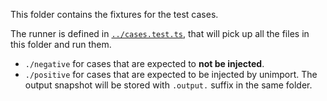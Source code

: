 This folder contains the fixtures for the test cases.

The runner is defined in [`../cases.test.ts`](../cases.test.ts), that will pick up all the files in this folder and run them.

- `./negative` for cases that are expected to **not be injected**.
- `./positive` for cases that are expected to be injected by unimport. The output snapshot will be stored with `.output.` suffix in the same folder.
